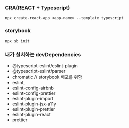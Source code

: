 ### CRA(REACT + Typescript)
```shell
npx create-react-app <app-name> --template typescript
```

### storybook
```shell
npx sb init
```


### 내가 설치하는 devDependencies

- @typescript-eslint/eslint-plugin
- @typescript-eslint/parser
- chromatic  // storybook 배포를 위함
- eslint,
- eslint-config-airbnb
- eslint-config-prettier
- eslint-plugin-import
- eslint-plugin-jsx-a11y
- eslint-plugin-prettier
- eslint-plugin-react
- prettier

